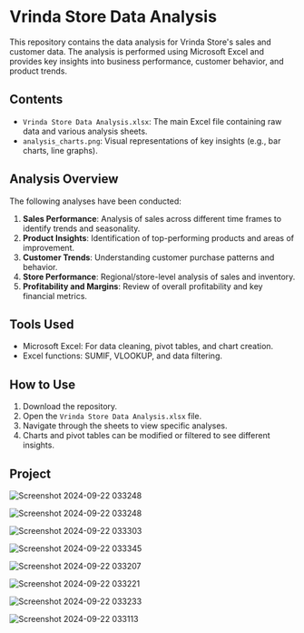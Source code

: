 # **Vrinda Store Data Analysis**

This repository contains the data analysis for Vrinda Store's sales and customer data. The analysis is performed using Microsoft Excel and provides key insights into business performance, customer behavior, and product trends.

## Contents
- `Vrinda Store Data Analysis.xlsx`: The main Excel file containing raw data and various analysis sheets.
- `analysis_charts.png`: Visual representations of key insights (e.g., bar charts, line graphs).

## Analysis Overview
The following analyses have been conducted:
1. **Sales Performance**: Analysis of sales across different time frames to identify trends and seasonality.
2. **Product Insights**: Identification of top-performing products and areas of improvement.
3. **Customer Trends**: Understanding customer purchase patterns and behavior.
4. **Store Performance**: Regional/store-level analysis of sales and inventory.
5. **Profitability and Margins**: Review of overall profitability and key financial metrics.

## Tools Used
- Microsoft Excel: For data cleaning, pivot tables, and chart creation.
- Excel functions: SUMIF, VLOOKUP, and data filtering.

## How to Use
1. Download the repository.
2. Open the `Vrinda Store Data Analysis.xlsx` file.
3. Navigate through the sheets to view specific analyses.
4. Charts and pivot tables can be modified or filtered to see different insights.



## Project


![Screenshot 2024-09-22 033248](https://github.com/user-attachments/assets/e8569d76-15f8-4b96-bd52-f721e2fc209d)


![Screenshot 2024-09-22 033248](https://github.com/user-attachments/assets/c860c610-fbb9-4295-908d-cb665a8616d6)


![Screenshot 2024-09-22 033303](https://github.com/user-attachments/assets/5b9069b7-6a09-440c-bbc2-098b3e5fad0a)


![Screenshot 2024-09-22 033345](https://github.com/user-attachments/assets/f6c7ab71-9403-4064-9ac1-808cd0d8f874)

![Screenshot 2024-09-22 033207](https://github.com/user-attachments/assets/4965e81e-ad3e-4080-8cca-a1b867d467f7)


![Screenshot 2024-09-22 033221](https://github.com/user-attachments/assets/60a427b8-3995-4609-9a69-3dffaf71ba3c)


![Screenshot 2024-09-22 033233](https://github.com/user-attachments/assets/840a8ad8-248e-4415-9bc3-c902c311739b)


![Screenshot 2024-09-22 033113](https://github.com/user-attachments/assets/94fa4774-1749-4f37-8150-435de391cd63)


